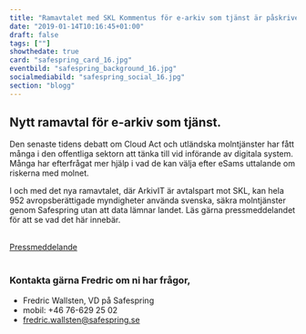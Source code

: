 ```yaml
---
title: "Ramavtalet med SKL Kommentus för e-arkiv som tjänst är påskrivet"
date: "2019-01-14T10:16:45+01:00"
draft: false
tags: [""]
showthedate: true
card: "safespring_card_16.jpg"
eventbild: "safespring_background_16.jpg"
socialmediabild: "safespring_social_16.jpg"
section: "blogg"
---
```

## Nytt ramavtal för e-arkiv som tjänst.

Den senaste tidens debatt om Cloud Act och utländska molntjänster har fått många i den offentliga sektorn att tänka till vid införande av digitala system. Många har efterfrågat mer hjälp i vad de kan välja efter eSams uttalande om riskerna med molnet.

I och med det nya ramavtalet, där ArkivIT är avtalspart mot SKL, kan hela 952 avropsberättigade myndigheter använda svenska, säkra molntjänster genom Safespring utan att data lämnar landet. Läs gärna pressmeddelandet för att se vad det här innebär.

<br>
<a href="/publikationer/skl-ramavtal" id="button">Pressmeddelande</a>
<br><br>

### Kontakta gärna Fredric om ni har frågor,

- Fredric Wallsten, VD på Safespring
- mobil: +46 76-629 25 02‬
- fredric.wallsten@safespring.se
